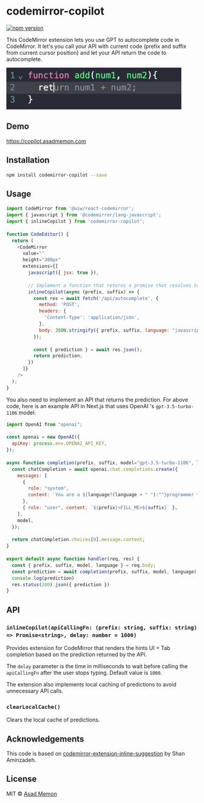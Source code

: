 # codemirror-copilot

[![npm version](https://badge.fury.io/js/codemirror-copilot.svg)](https://www.npmjs.com/package/codemirror-copilot)

This CodeMirror extension lets you use GPT to autocomplete code in CodeMirror. It let's you call your API with current code (prefix and suffix from current cursor position) and let your API return the code to autocomplete.

![Screenshot](example.png)

## Demo

https://copilot.asadmemon.com

## Installation

```bash
npm install codemirror-copilot --save
```

## Usage

```javascript
import CodeMirror from '@uiw/react-codemirror';
import { javascript } from '@codemirror/lang-javascript';
import { inlineCopilot } from 'codemirror-copilot';

function CodeEditor() {
  return (
    <CodeMirror
      value=""
      height="300px"
      extensions={[
        javascript({ jsx: true }),
        
        // Implement a function that returns a promise that resolves to the prediction
        inlineCopilot(async (prefix, suffix) => {
          const res = await fetch('/api/autocomplete', {
            method: 'POST',
            headers: {
              'Content-Type': 'application/json',
            },
            body: JSON.stringify({ prefix, suffix, language: "javascript" }),
          });
        
          const { prediction } = await res.json();
          return prediction;
        })
      ]}
    />
  );
}
```

You also need to implement an API that returns the prediction. For above code, here is an example API in Next.js that uses OpenAI 's `gpt-3.5-turbo-1106` model:

```javascript
import OpenAI from "openai";

const openai = new OpenAI({
  apiKey: process.env.OPENAI_API_KEY,
});

async function completion(prefix, suffix, model="gpt-3.5-turbo-1106", language){
  const chatCompletion = await openai.chat.completions.create({
    messages: [
      {
        role: "system",
        content: `You are a ${language?(language + " "):""}programmer that replaces <FILL_ME> part with the right code. Only output the code that replaces <FILL_ME> part. Do not add any explanation or markdown.`,
      },
      { role: "user", content: `${prefix}<FILL_ME>${suffix}` },
    ],
    model,
  });

  return chatCompletion.choices[0].message.content;
}

export default async function handler(req, res) {
  const { prefix, suffix, model, language } = req.body;
  const prediction = await completion(prefix, suffix, model, language);
  console.log(prediction)
  res.status(200).json({ prediction })
}

```

## API

### `inlineCopilot(apiCallingFn: (prefix: string, suffix: string) => Promise<string>, delay: number = 1000)`

Provides extension for CodeMirror that renders the hints UI + Tab completion based on the prediction returned by the API.

The `delay` parameter is the time in milliseconds to wait before calling the `apiCallingFn` after the user stops typing. Default value is `1000`.

The extension also implements local caching of predictions to avoid unnecessary API calls.

### `clearLocalCache()`

Clears the local cache of predictions.

## Acknowledgements

This code is based on [codemirror-extension-inline-suggestion](https://github.com/saminzadeh/codemirror-extension-inline-suggestion) by Shan Aminzadeh.

## License

MIT © [Asad Memon](https://asadmemon.com)
